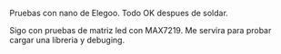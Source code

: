 
Pruebas con nano de Elegoo. Todo OK despues de soldar.

Sigo con pruebas de matriz led con MAX7219. Me servira para probar cargar una libreria y debuging. 
